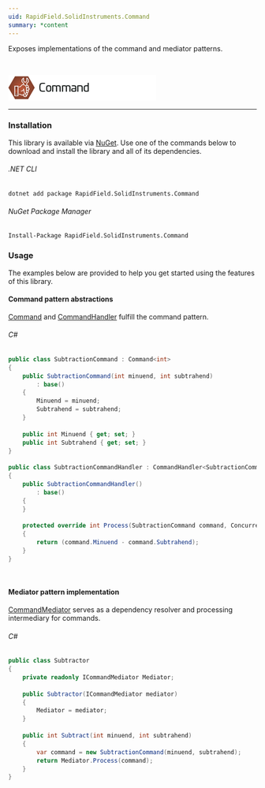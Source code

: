 ```yaml
---
uid: RapidField.SolidInstruments.Command
summary: *content
---
```


<!--
Copyright (c) RapidField LLC. Licensed under the MIT License. See LICENSE.txt in the project root for license information.
-->

Exposes implementations of the command and mediator patterns.

<br />

![Command label](../images/Label.Command.300w.png)
- - -

### Installation

This library is available via [NuGet](https://docs.microsoft.com/en-us/nuget/quickstart/install-and-use-a-package-in-visual-studio). Use one of the commands below to download and install the library and all of its dependencies.

###### .NET CLI

```shell
dotnet add package RapidField.SolidInstruments.Command
```

###### NuGet Package Manager

```shell
Install-Package RapidField.SolidInstruments.Command
```

### Usage

The examples below are provided to help you get started using the features of this library.

#### Command pattern abstractions

[Command](https://www.solidinstruments.com/api/RapidField.SolidInstruments.Command.Command.html) and [CommandHandler](https://www.solidinstruments.com/api/RapidField.SolidInstruments.Command.CommandHandler-1.html) fulfill the command pattern.

###### C#

```csharp
public class SubtractionCommand : Command<int>
{
    public SubtractionCommand(int minuend, int subtrahend)
        : base()
    {
        Minuend = minuend;
        Subtrahend = subtrahend;
    }

    public int Minuend { get; set; }
    public int Subtrahend { get; set; }
}

public class SubtractionCommandHandler : CommandHandler<SubtractionCommand, int>
{
    public SubtractionCommandHandler()
        : base()
    {
    }

    protected override int Process(SubtractionCommand command, ConcurrencyControlToken controlToken)
    {
        return (command.Minuend - command.Subtrahend);
    }
}
```

<br />

#### Mediator pattern implementation

[CommandMediator](https://www.solidinstruments.com/api/RapidField.SolidInstruments.Command.CommandMediator.cs) serves as a dependency resolver and processing intermediary for commands.

###### C#

```csharp
public class Subtractor
{
    private readonly ICommandMediator Mediator;

    public Subtractor(ICommandMediator mediator)
    {
        Mediator = mediator;
    }

    public int Subtract(int minuend, int subtrahend)
    {
        var command = new SubtractionCommand(minuend, subtrahend);
        return Mediator.Process(command);
    }
}
```

<br />